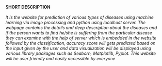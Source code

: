 <b>SHORT DESCRIPTION</b>
<br>
<br>
<i>It is the website for prediction of various types of diseases using machine learning via image processing and python using localhost server. The webpage contains the details and deep description about the diseases and if the person wants to find he/she is suffering from the particular disease they can examine with the help of server which is embedded in the website followed by the classification, accuracy score will gets predicted based on the input given by the user and data visualization will be displayed using various library packages such as Seaborn, Matplotlib, Pyplot. This website will be user friendly and easily accessible by everyone
  <a herf="https://drive.google.com/drive/folders/1g0y3q-cn0H73Tz8j23_O7oHqKPOiftc8?usp=sharing"></a>
</i>
